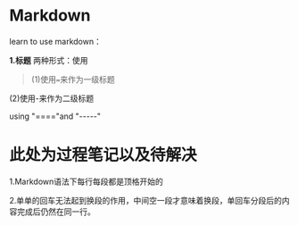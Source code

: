 # Markdown
   learn to use markdown：

**1.标题**
两种形式：使用
>(1)使用`=`来作为一级标题

 (2)使用-来作为二级标题   

using "===="and "-----"

此处为过程笔记以及待解决
====================
1.Markdown语法下每行每段都是顶格开始的

2.单单的回车无法起到换段的作用，中间空一段才意味着换段，单回车分段后的内容完成后仍然在同一行。
